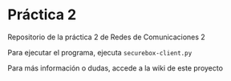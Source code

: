 # Práctica 2

Repositorio de la práctica 2 de Redes de Comunicaciones 2

Para ejecutar el programa, ejecuta `securebox-client.py`

Para más información o dudas, accede a la wiki de este proyecto